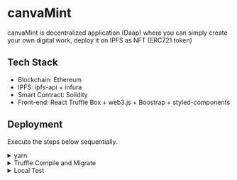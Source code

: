 # canvaMint

canvaMint is decentralized application (Daap) where you can simply create your own digital work, deploy it on IPFS as NFT (ERC721 token)



## Tech Stack

- Blockchain: Ethereum
- IPFS: ipfs-api + infura
- Smart Contract: Solidity
- Front-end: React Truffle Box + web3.js + Boostrap + styled-components 

## Deployment

Execute the steps below sequentially.

<details><summary>yarn</summary>
<p>

From **root** directory: `yarn add all`

</p>
</details>

<details><summary>Truffle Compile and Migrate</summary>
<p>

- Modify truffle-config.js as per your requirement
- Make sure to start `ganache-cli` or Ganache application

  Then from root folder:
- Ganache Deploy: `truffle migrate --reset`

</p>
</p>
</details>

<details><summary>Local Test</summary>
<p>

`yarn start` from *root* directory 
 
</p>
</details>
